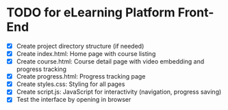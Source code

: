 # TODO for eLearning Platform Front-End

- [x] Create project directory structure (if needed)
- [x] Create index.html: Home page with course listing
- [x] Create course.html: Course detail page with video embedding and progress tracking
- [x] Create progress.html: Progress tracking page
- [x] Create styles.css: Styling for all pages
- [x] Create script.js: JavaScript for interactivity (navigation, progress saving)
- [x] Test the interface by opening in browser
